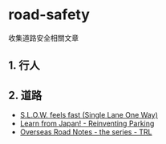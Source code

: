 # road-safety
收集道路安全相關文章

## 1. 行人
## 2. 道路
  - [S.L.O.W. feels fast (Single Lane One Way)](https://janejacobsjapan.com/2018/09/05/single-lane-one-way/)
  - [Learn from Japan! - Reinventing Parking](https://www.reinventingparking.org/2019/12/learn-from-japan.html)
  - [Overseas Road Notes - the series - TRL](https://www.trl.co.uk/projects/overseas-road-notes---the-series)
